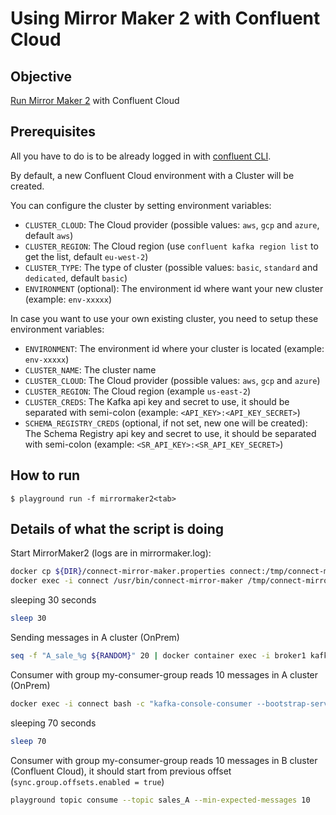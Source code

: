 # Using Mirror Maker 2 with Confluent Cloud

## Objective

[Run Mirror Maker 2](https://cwiki.apache.org/confluence/display/KAFKA/KIP-382%3A+MirrorMaker+2.0) with Confluent Cloud

## Prerequisites

All you have to do is to be already logged in with [confluent CLI](https://docs.confluent.io/confluent-cli/current/overview.html#confluent-cli-overview).

By default, a new Confluent Cloud environment with a Cluster will be created.

You can configure the cluster by setting environment variables:

* `CLUSTER_CLOUD`: The Cloud provider (possible values: `aws`, `gcp` and `azure`, default `aws`)
* `CLUSTER_REGION`: The Cloud region (use `confluent kafka region list` to get the list, default `eu-west-2`)
* `CLUSTER_TYPE`: The type of cluster (possible values: `basic`, `standard` and `dedicated`, default `basic`)
* `ENVIRONMENT` (optional): The environment id where want your new cluster (example: `env-xxxxx`) 

In case you want to use your own existing cluster, you need to setup these environment variables:

* `ENVIRONMENT`: The environment id where your cluster is located (example: `env-xxxxx`) 
* `CLUSTER_NAME`: The cluster name
* `CLUSTER_CLOUD`: The Cloud provider (possible values: `aws`, `gcp` and `azure`)
* `CLUSTER_REGION`: The Cloud region (example `us-east-2`)
* `CLUSTER_CREDS`: The Kafka api key and secret to use, it should be separated with semi-colon (example: `<API_KEY>:<API_KEY_SECRET>`)
* `SCHEMA_REGISTRY_CREDS` (optional, if not set, new one will be created): The Schema Registry api key and secret to use, it should be separated with semi-colon (example: `<SR_API_KEY>:<SR_API_KEY_SECRET>`)

## How to run

```
$ playground run -f mirrormaker2<tab>
```

## Details of what the script is doing

Start MirrorMaker2 (logs are in mirrormaker.log):

```bash
docker cp ${DIR}/connect-mirror-maker.properties connect:/tmp/connect-mirror-maker.properties
docker exec -i connect /usr/bin/connect-mirror-maker /tmp/connect-mirror-maker.properties > mirrormaker.log 2>&1 &
```

sleeping 30 seconds

```bash
sleep 30
```

Sending messages in A cluster (OnPrem)

```bash
seq -f "A_sale_%g ${RANDOM}" 20 | docker container exec -i broker1 kafka-console-producer --broker-list localhost:9092 --topic sales_A
```

Consumer with group my-consumer-group reads 10 messages in A cluster (OnPrem)

```bash
docker exec -i connect bash -c "kafka-console-consumer --bootstrap-server broker1:9092 --whitelist 'sales_A' --from-beginning --max-messages 10 --consumer-property group.id=my-consumer-group"
```

sleeping 70 seconds

```bash
sleep 70
```

Consumer with group my-consumer-group reads 10 messages in B cluster (Confluent Cloud), it should start from previous offset (`sync.group.offsets.enabled = true`)

```bash
playground topic consume --topic sales_A --min-expected-messages 10
```
